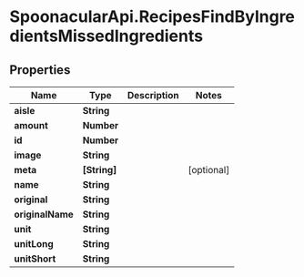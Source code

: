 # SpoonacularApi.RecipesFindByIngredientsMissedIngredients

## Properties

Name | Type | Description | Notes
------------ | ------------- | ------------- | -------------
**aisle** | **String** |  | 
**amount** | **Number** |  | 
**id** | **Number** |  | 
**image** | **String** |  | 
**meta** | **[String]** |  | [optional] 
**name** | **String** |  | 
**original** | **String** |  | 
**originalName** | **String** |  | 
**unit** | **String** |  | 
**unitLong** | **String** |  | 
**unitShort** | **String** |  | 


